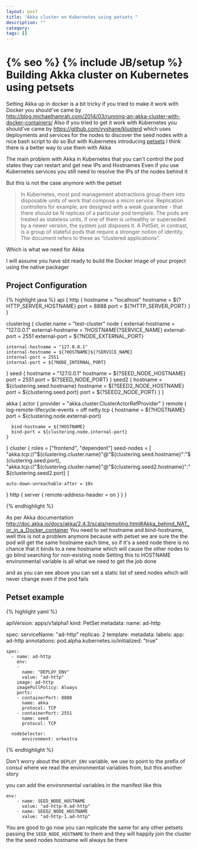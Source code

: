 ```yaml
---
layout: post
title: "Akka cluster on Kubernetes using petsets "
description: ""
category:
tags: []
---
```

{% seo %}
{% include JB/setup %}
Building Akka cluster on Kubernetes using petsets
===================
Setting Akka up in docker is a bit tricky if you tried to make it work with Docker you should've came by
http://blog.michaelhamrah.com/2014/03/running-an-akka-cluster-with-docker-containers/
Also if you tried to get it work with Kubernetes you should've came by
https://github.com/vyshane/klusterd
which uses deployments and services for the nodes to discover the seed nodes with a nice bash script to do so
But with Kubernetes introducing [petsets](http://kubernetes.io/docs/user-guide/petset/) I think there is a better way to use them with Akka

The main problem with Akka in Kubernetes that you can't control the pod states they can restart and get new IPs and Hostnames
Even if you use Kubernetes services you still need to resolve the IPs of the nodes behind it

But this is not the case anymore with the petset

> In Kubernetes, most pod management abstractions group them into disposable units of work that compose a micro service. Replication controllers for example, are designed with a weak guarantee - that there should be N replicas of a particular pod template. The pods are treated as stateless units, if one of them is unhealthy or superseded by a newer version, the system just disposes it.
> A PetSet, in contrast, is a group of stateful pods that require a stronger notion of identity. The document refers to these as “clustered applications”.

Which is what we need for Akka

I will assume you have sbt ready to build the Docker image of your project using the native packager


Project Configuration
-------------
{% highlight java %}
api {
  http {
    hostname = "localhost"
    hostname = ${?HTTP_SERVER_HOSTNAME}
    port = 8888
    port = ${?HTTP_SERVER_PORT}
  }
}

clustering {
  cluster.name = "test-cluster"
  node {
    external-hostname = "127.0.0.1"
    external-hostname = ${?HOSTNAME}${?SERVICE_NAME}
    external-port = 2551
    external-port = ${?NODE_EXTERNAL_PORT}

    internal-hostname = "127.0.0.1"
    internal-hostname = ${?HOSTNAME}${?SERVICE_NAME}
    internal-port = 2551
    internal-port = ${?NODE_INTERNAL_PORT}
  }
  seed {
    hostname = "127.0.0.1"
    hostname = ${?SEED_NODE_HOSTNAME}
    port = 2551
    port = ${?SEED_NODE_PORT}
  }
  seed2 {
    hostname = ${clustering.seed.hostname}
    hostname = ${?SEED2_NODE_HOSTNAME}
    port = ${clustering.seed.port}
    port = ${?SEED2_NODE_PORT}
  }
}

akka {
  actor {
    provider = "akka.cluster.ClusterActorRefProvider"
  }
  remote {
    log-remote-lifecycle-events = off
    netty.tcp {
      hostname = ${?HOSTNAME}
      port = ${clustering.node.external-port}

      bind-hostname = ${?HOSTNAME}
      bind-port = ${clustering.node.internal-port}
    }
  }
  cluster {
    roles = ["frontend", "dependent"]
    seed-nodes = [
      "akka.tcp://"${clustering.cluster.name}"@"${clustering.seed.hostname}":"${clustering.seed.port},
      "akka.tcp://"${clustering.cluster.name}"@"${clustering.seed2.hostname}":"${clustering.seed2.port} ]

    auto-down-unreachable-after = 10s
  }
  http {
    server {
      remote-address-header = on
    }
  }
}

{% endhighlight %}

As per Akka documentation
http://doc.akka.io/docs/akka/2.4.3/scala/remoting.html#Akka_behind_NAT_or_in_a_Docker_container
You need to set hostname and bind-hostname, well this is not a problem anymore because with petset we are sure the the pod will get the same hostname each time, so if it's a seed node there is no chance that it binds to a new hostname which will cause the other nodes to go blind searching for non-existing node
Setting this to HOSTNAME environmental variable is all what we need to get the job done

and as you can see above you can set a static list of seed nodes which will never change even if the pod fails


Petset example
-------------

{% highlight yaml %}

apiVersion: apps/v1alpha1
kind: PetSet
metadata:
  name: ad-http

spec:
  serviceName: "ad-http"
  replicas: 2
  template:
    metadata:
      labels:
        app: ad-http
      annotations:
        pod.alpha.kubernetes.io/initialized: "true"

    spec:
      - name: ad-http
        env:
        -
          name: "DEPLOY_ENV"
          value: "ad-http"
        image: ad-http
        imagePullPolicy: Always
        ports:
        - containerPort: 8888
          name: akka
          protocol: TCP
        - containerPort: 2551
          name: seed
          protocol: TCP

      nodeSelector:
          environment: orkestra

{% endhighlight %}

Don't worry about the `DEPLOY_ENV` variable, we use to point to the prefix of consul where we read the environmental variables from, but this another story

you can add the environmental variables in the manifest like this

```
env:
    - name: SEED_NODE_HOSTNAME
      value: "ad-http-0.ad-http"
    - name: SEED2_NODE_HOSTNAME
      value: "ad-http-1.ad-http"
```


You are good to go now you can replicate the same for any other petsets passing the `SEED_NODE_HOSTNAME` to them and they will happily join the cluster the the seed nodes hostname will always be there
